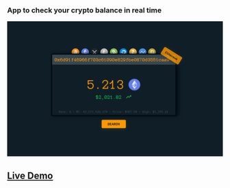 ### App to check your crypto balance in real time

<img src='img/screenshot.png'>

## [Live Demo](https://mat2ja.github.io/crypto-address-lookup)
